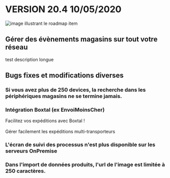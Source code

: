 <div class='releaseNotesVersion'>
<div class='titreEtDate'><h1>VERSION 20.4 <span class='date-release'>10/05/2020</span></h1></div>
<div class='releasesImportantes'>
<!-- item 14244 -->
<div class='roadmapItem'>
<div class='image'><img src='' alt='image illustrant le roadmap item' /></div>
<div class='titre'><h2>Gérer des évènements magasins sur tout votre réseau</h2></div>
<div class='description'><div>test description longue</div></div>
</div>
</div>
<h2>Bugs fixes et modifications diverses</h2>
<div class='bugsEtMod'>
<div class='correctionsOuMod'>
<div class='titre'><h3>Si vous avez plus de 250 devices, la recherche dans les périphériques magasins ne se termine jamais.</h3></div>
</div>
<div class='correctionsOuMod'>
<div class='titre'><h3>Intégration Boxtal (ex EnvoiMoinsCher) </h3></div>
<div class='description'><div>Facilitez vos expéditions avec Boxtal !</div><div><br></div><div>Gérer facilement les expéditions multi-transporteurs</div></div>
</div>
<div class='correctionsOuMod'>
<div class='titre'><h3>L'écran de suivi des processus n'est plus disponible sur les serveurs OnPremise</h3></div>
</div>
<div class='correctionsOuMod'>
<div class='titre'><h3>Dans l'import de données produits, l'url de l'image est limitée à 250 caractères.</h3></div>
</div>
</div>
</div>

